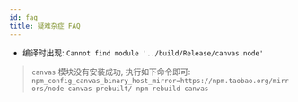 ```yaml
---
id: faq
title: 疑难杂症 FAQ
---
```


- 编译时出现: `Cannot find module '../build/Release/canvas.node'`
> `canvas` 模块没有安装成功, 执行如下命令即可: `npm_config_canvas_binary_host_mirror=https://npm.taobao.org/mirrors/node-canvas-prebuilt/ npm rebuild canvas`
